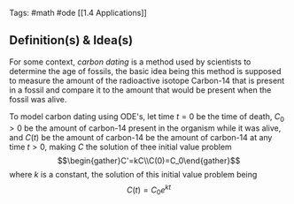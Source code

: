 Tags: #math #ode
[[1.4 Applications]]
## Definition(s) & Idea(s)
For some context, *carbon dating* is a method used by scientists to determine the age  of fossils, the basic idea being this method is supposed to measure the amount of the radioactive isotope     Carbon-14 that is present in a fossil and compare it to the amount that would be present when the fossil was alive.

To model carbon dating using ODE's, let time $t=0$ be the time of death, $C_0 > 0$ be the amount of carbon-14 present in the organism while it was alive, and $C(t)$ be the amount of carbon-14 be the amount of carbon-14 at any time $t>0$, making $C$ the solution of thee initial value problem$$\begin{gather}C'=kC\\C(0)=C_0\end{gather}$$
where $k$ is a constant, the solution of this initial value problem being$$C(t)=C_0e^{kt}$$


